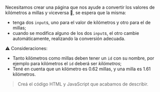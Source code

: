 Necesitamos crear una página que nos ayude a convertir los valores de kilómetros a millas y viceversa :arrows_counterclockwise:, se espera que la misma:

- tenga dos `input`s, uno para el valor de kilómetros y otro para el de millas;
- cuando se modifica alguno de los dos `input`s, el otro cambie automáticamente, realizando la conversión adecuada. 

:warning: Consideraciones:

- Tanto kilómetros como millas deben tener un `id` con su nombre, por ejemplo para kilómetros el `id` deberá ser _kilómetros_;
- Tené en cuenta que un kilómetro es 0.62 millas, y una milla es 1.61 kilómetros.

> Creá el código HTML y JavaScript que acabamos de describir.